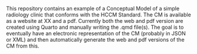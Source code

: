 This repository contains an example of a Conceptual Model of a simple radiology clinic that conforms with the HCCM Standard.
The CM is available as a website at XX and a pdf.
Currently both the web and pdf version are created using Quarto and manually writing the .qmd file(s).
The goal is to eventually have an electronic representation of the CM (probably in JSON or XML) and then automatically generate the web and pdf versions of the CM from this.
